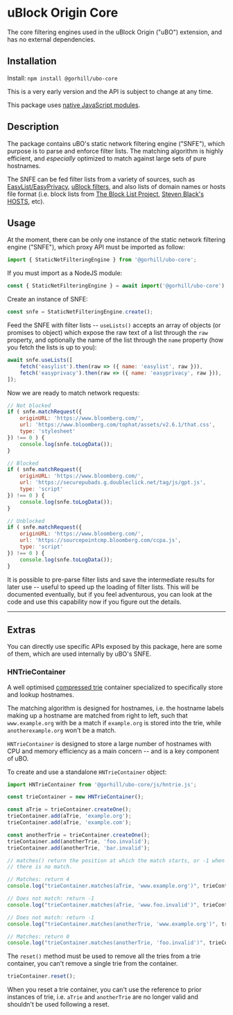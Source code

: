 # uBlock Origin Core

The core filtering engines used in the uBlock Origin ("uBO") extension, and has
no external dependencies.

## Installation

Install: `npm install @gorhill/ubo-core`

This is a very early version and the API is subject to change at any time.

This package uses [native JavaScript modules](https://developer.mozilla.org/en-US/docs/Web/JavaScript/Guide/Modules).

## Description

The package contains uBO's static network filtering engine ("SNFE"), which
purpose is to parse and enforce filter lists. The matching algorithm is highly
efficient, and _especially_ optimized to match against large sets of pure
hostnames.

The SNFE can be fed filter lists from a variety of sources, such as [EasyList/EasyPrivacy](https://easylist.to/),
[uBlock filters](https://github.com/uBlockOrigin/uAssets/tree/master/filters),
and also lists of domain names or hosts file format (i.e. block lists from [The Block List Project](https://github.com/blocklistproject/Lists#the-block-list-project),
[Steven Black's HOSTS](https://github.com/StevenBlack/hosts#readme), etc).

## Usage

At the moment, there can be only one instance of the static network filtering
engine ("SNFE"), which proxy API must be imported as follow:

```js
import { StaticNetFilteringEngine } from '@gorhill/ubo-core';
```

If you must import as a NodeJS module:

```js
const { StaticNetFilteringEngine } = await import('@gorhill/ubo-core');
```

Create an instance of SNFE:

```js
const snfe = StaticNetFilteringEngine.create();
```

Feed the SNFE with filter lists -- `useLists()` accepts an array of
objects (or promises to object) which expose the raw text of a list
through the `raw` property, and optionally the name of the list through the
`name` property (how you fetch the lists is up to you):

```js
await snfe.useLists([
    fetch('easylist').then(raw => ({ name: 'easylist', raw })),
    fetch('easyprivacy').then(raw => ({ name: 'easyprivacy', raw })),
]);
```

Now we are ready to match network requests:

```js
// Not blocked
if ( snfe.matchRequest({
    originURL: 'https://www.bloomberg.com/',
    url: 'https://www.bloomberg.com/tophat/assets/v2.6.1/that.css',
    type: 'stylesheet'
}) !== 0 ) {
    console.log(snfe.toLogData());
}

// Blocked
if ( snfe.matchRequest({
    originURL: 'https://www.bloomberg.com/',
    url: 'https://securepubads.g.doubleclick.net/tag/js/gpt.js',
    type: 'script'
}) !== 0 ) {
    console.log(snfe.toLogData());
}

// Unblocked
if ( snfe.matchRequest({
    originURL: 'https://www.bloomberg.com/',
    url: 'https://sourcepointcmp.bloomberg.com/ccpa.js',
    type: 'script'
}) !== 0 ) {
    console.log(snfe.toLogData());
}
```

It is possible to pre-parse filter lists and save the intermediate results for
later use -- useful to speed up the loading of filter lists. This will be
documented eventually, but if you feel adventurous, you can look at the code
and use this capability now if you figure out the details.

---

## Extras

You can directly use specific APIs exposed by this package, here are some of
them, which are used internally by uBO's SNFE.

### HNTrieContainer

A well optimised [compressed trie](https://en.wikipedia.org/wiki/Trie#Compressing_tries)
container specialized to specifically store and lookup hostnames.

The matching algorithm is designed for hostnames, i.e. the hostname labels
making up a hostname are matched from right to left, such that `www.example.org`
with be a match if `example.org` is stored into the trie, while
`anotherexample.org` won't be a match.

`HNTrieContainer` is designed to store a large number of hostnames with CPU and
memory efficiency as a main concern -- and is a key component of uBO.

To create and use a standalone `HNTrieContainer` object:

```js
import HNTrieContainer from '@gorhill/ubo-core/js/hntrie.js';

const trieContainer = new HNTrieContainer();

const aTrie = trieContainer.createOne();
trieContainer.add(aTrie, 'example.org');
trieContainer.add(aTrie, 'example.com');

const anotherTrie = trieContainer.createOne();
trieContainer.add(anotherTrie, 'foo.invalid');
trieContainer.add(anotherTrie, 'bar.invalid');

// matches() return the position at which the match starts, or -1 when
// there is no match.

// Matches: return 4
console.log("trieContainer.matches(aTrie, 'www.example.org')", trieContainer.matches(aTrie, 'www.example.org'));

// Does not match: return -1
console.log("trieContainer.matches(aTrie, 'www.foo.invalid')", trieContainer.matches(aTrie, 'www.foo.invalid'));

// Does not match: return -1
console.log("trieContainer.matches(anotherTrie, 'www.example.org')", trieContainer.matches(anotherTrie, 'www.example.org'));

// Matches: return 0
console.log("trieContainer.matches(anotherTrie, 'foo.invalid')", trieContainer.matches(anotherTrie, 'foo.invalid'));
```

The `reset()` method must be used to remove all the tries from a trie container,
you can't remove a single trie from the container.

```js
trieContainer.reset();
```

When you reset a trie container, you can't use the reference to prior instances
of trie, i.e. `aTrie` and `anotherTrie` are no longer valid and shouldn't be
used following a reset.
